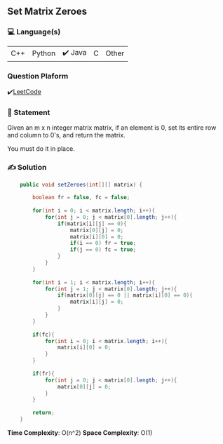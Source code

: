 ## Set Matrix Zeroes

### 💻 Language(s)

<table>
    <tr>
        <td> C++</td>
        <td> Python</td>
        <td>✔️ Java</td>
        <td>  C</td>
        <td>  Other</td>
    </tr>
</table>

### Question Plaform

✔️[LeetCode](https://leetcode.com/problems/set-matrix-zeroes/)

### 📖 Statement

Given an m x n integer matrix matrix, if an element is 0, set its entire row and column to 0's, and return the matrix.

You must do it in place.


### ✍️ Solution

```Java
    public void setZeroes(int[][] matrix) {
        
        boolean fr = false, fc = false;
        
        for(int i = 0; i < matrix.length; i++){
            for(int j = 0; j < matrix[0].length; j++){
                if(matrix[i][j] == 0){
                    matrix[0][j] = 0;
                    matrix[i][0] = 0;
                    if(i == 0) fr = true;
                    if(j == 0) fc = true;
                }
            }
        }
        
        for(int i = 1; i < matrix.length; i++){
            for(int j = 1; j < matrix[0].length; j++){
                if(matrix[0][j] == 0 || matrix[i][0] == 0){
                    matrix[i][j] = 0;
                }
            }
        }
        
        if(fc){
            for(int i = 0; i < matrix.length; i++){
                matrix[i][0] = 0;
            }
        }
        
        if(fr){
            for(int j = 0; j < matrix[0].length; j++){
                matrix[0][j] = 0;
            }
        }
        
        return;
    }
```

**Time Complexity**: O(n^2)
**Space Complexity**: O(1)